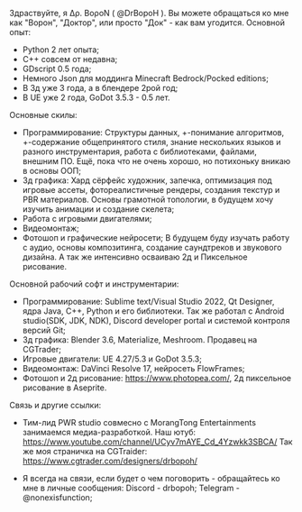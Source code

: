 Здраствуйте, я Δρ. ΒοροΝ ( @DrBopoH ). Вы можете обращаться ко мне как "Ворон", "Доктор", или просто "Док" - как вам угодится.
Основной опыт:
- Python 2 лет опыта;
- C++ совсем от недавна;
- GDscript 0.5 года;
- Немного Json для моддинга Minecraft Bedrock/Pocked editions;
- В 3д уже 3 года, а в блендере 2рой год;
- В UE уже 2 года, GoDot 3.5.3 -  0.5 лет.

Основные скилы:
- Программирование: Структуры данных, +-понимание алгоритмов, +-содержание общепринятого стиля, знание нескольких языков и разного инструментария, работа с библиотеками, файлами, внешним ПО. Ещё, пока что не очень хорошо, но потихоньку вникаю в основы ООП;
- 3д графика: Хард сёрфейс художник, запечка, оптимизация под игровые ассеты, фотореалистичные рендеры, создания текстур и PBR материалов. Основы грамотной топологии, в будущем хочу изучить анимации и создание скелета;
- Работа с игровыми двигателями;
- Видеомонтаж;
- Фотошоп и графические нейросети;
В будущем буду изучать работу с аудио, основы композитинга, создание саундтреков и звукового дизайна. А так же интенсивно осваиваю 2д и Пиксельное рисование.

Основной рабочий софт и инструментарии:
- Программирование: Sublime text/Visual Studio 2022, Qt Designer, ядра Java, C++, Python и его библиотеки. Так же работал с Android studio(SDK, JDK, NDK), Discord developer portal и системой контроля версий Git;
- 3д графика: Blender 3.6, Materialize, Meshroom. Продавец на CGTrader;
- Игровые двигатели: UE 4.27/5.3 и GoDot 3.5.3;
- Видеомонтаж: DaVinci Resolve 17, нейросеть FlowFrames;
- Фотошоп и 2д рисование: https://www.photopea.com/, 2д пиксельное рисование в Aseprite.

Связь и другие ссылки:
- Тим-лид PWR studio совмесно с MorangTong Entertainments занимаемся медиа-разработкой.
Наш ютуб:
https://www.youtube.com/channel/UCyv7mAYE_Cd_4Yzwkk3SBCA/
Так же моя страничка на CGTraider:
https://www.cgtrader.com/designers/drbopoh/

- Я всегда на связи, если будет о чем поговорить - обращайтесь ко мне в личные сообщения:
Discord - drbopoh; Telegram - @nonexisfunction;
